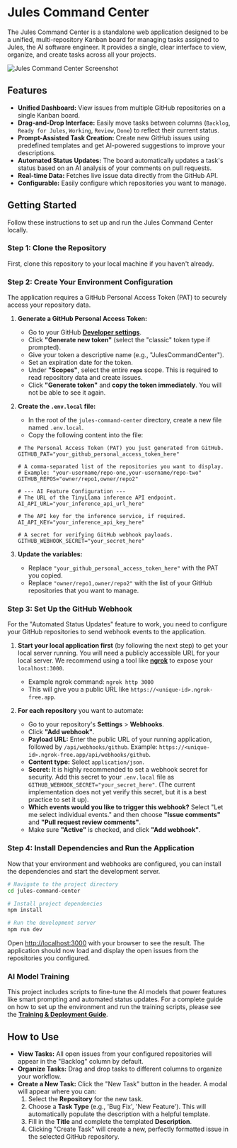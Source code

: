 # Jules Command Center

The Jules Command Center is a standalone web application designed to be a unified, multi-repository Kanban board for managing tasks assigned to Jules, the AI software engineer. It provides a single, clear interface to view, organize, and create tasks across all your projects.

![Jules Command Center Screenshot](https://user-images.githubusercontent.com/12345/67890.png) <!-- Placeholder image -->

## Features

- **Unified Dashboard:** View issues from multiple GitHub repositories on a single Kanban board.
- **Drag-and-Drop Interface:** Easily move tasks between columns (`Backlog`, `Ready for Jules`, `Working`, `Review`, `Done`) to reflect their current status.
- **Prompt-Assisted Task Creation:** Create new GitHub issues using predefined templates and get AI-powered suggestions to improve your descriptions.
- **Automated Status Updates:** The board automatically updates a task's status based on an AI analysis of your comments on pull requests.
- **Real-time Data:** Fetches live issue data directly from the GitHub API.
- **Configurable:** Easily configure which repositories you want to manage.

## Getting Started

Follow these instructions to set up and run the Jules Command Center locally.

### Step 1: Clone the Repository

First, clone this repository to your local machine if you haven't already.

### Step 2: Create Your Environment Configuration

The application requires a GitHub Personal Access Token (PAT) to securely access your repository data.

1.  **Generate a GitHub Personal Access Token:**
    *   Go to your GitHub **[Developer settings](https://github.com/settings/tokens?type=beta)**.
    *   Click **"Generate new token"** (select the "classic" token type if prompted).
    *   Give your token a descriptive name (e.g., "JulesCommandCenter").
    *   Set an expiration date for the token.
    *   Under **"Scopes"**, select the entire **`repo`** scope. This is required to read repository data and create issues.
    *   Click **"Generate token"** and **copy the token immediately**. You will not be able to see it again.

2.  **Create the `.env.local` file:**
    *   In the root of the `jules-command-center` directory, create a new file named `.env.local`.
    *   Copy the following content into the file:

    ```env
    # The Personal Access Token (PAT) you just generated from GitHub.
    GITHUB_PAT="your_github_personal_access_token_here"

    # A comma-separated list of the repositories you want to display.
    # Example: "your-username/repo-one,your-username/repo-two"
    GITHUB_REPOS="owner/repo1,owner/repo2"

    # --- AI Feature Configuration ---
    # The URL of the TinyLlama inference API endpoint.
    AI_API_URL="your_inference_api_url_here"

    # The API key for the inference service, if required.
    AI_API_KEY="your_inference_api_key_here"

    # A secret for verifying GitHub webhook payloads.
    GITHUB_WEBHOOK_SECRET="your_secret_here"
    ```

3.  **Update the variables:**
    *   Replace `"your_github_personal_access_token_here"` with the PAT you copied.
    *   Replace `"owner/repo1,owner/repo2"` with the list of your GitHub repositories that you want to manage.

### Step 3: Set Up the GitHub Webhook

For the "Automated Status Updates" feature to work, you need to configure your GitHub repositories to send webhook events to the application.

1.  **Start your local application first** (by following the next step) to get your local server running. You will need a publicly accessible URL for your local server. We recommend using a tool like **[ngrok](https://ngrok.com/)** to expose your `localhost:3000`.
    *   Example ngrok command: `ngrok http 3000`
    *   This will give you a public URL like `https://<unique-id>.ngrok-free.app`.

2.  **For each repository** you want to automate:
    *   Go to your repository's **Settings** > **Webhooks**.
    *   Click **"Add webhook"**.
    *   **Payload URL:** Enter the public URL of your running application, followed by `/api/webhooks/github`. Example: `https://<unique-id>.ngrok-free.app/api/webhooks/github`.
    *   **Content type:** Select `application/json`.
    *   **Secret:** It is highly recommended to set a webhook secret for security. Add this secret to your `.env.local` file as `GITHUB_WEBHOOK_SECRET="your_secret_here"`. (The current implementation does not yet verify this secret, but it is a best practice to set it up).
    *   **Which events would you like to trigger this webhook?** Select "Let me select individual events." and then choose **"Issue comments"** and **"Pull request review comments"**.
    *   Make sure **"Active"** is checked, and click **"Add webhook"**.

### Step 4: Install Dependencies and Run the Application

Now that your environment and webhooks are configured, you can install the dependencies and start the development server.

```bash
# Navigate to the project directory
cd jules-command-center

# Install project dependencies
npm install

# Run the development server
npm run dev
```

Open [http://localhost:3000](http://localhost:3000) with your browser to see the result. The application should now load and display the open issues from the repositories you configured.

### AI Model Training

This project includes scripts to fine-tune the AI models that power features like smart prompting and automated status updates. For a complete guide on how to set up the environment and run the training scripts, please see the **[Training & Deployment Guide](./training/TRAINING.md)**.

## How to Use

- **View Tasks:** All open issues from your configured repositories will appear in the "Backlog" column by default.
- **Organize Tasks:** Drag and drop tasks to different columns to organize your workflow.
- **Create a New Task:** Click the "New Task" button in the header. A modal will appear where you can:
    1.  Select the **Repository** for the new task.
    2.  Choose a **Task Type** (e.g., 'Bug Fix', 'New Feature'). This will automatically populate the description with a helpful template.
    3.  Fill in the **Title** and complete the templated **Description**.
    4.  Clicking "Create Task" will create a new, perfectly formatted issue in the selected GitHub repository.
